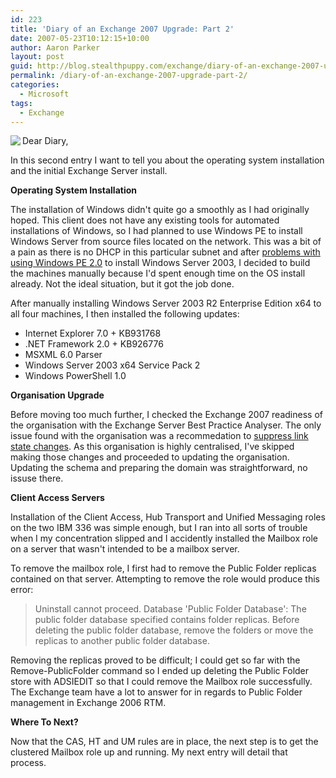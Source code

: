 ```yaml
---
id: 223
title: 'Diary of an Exchange 2007 Upgrade: Part 2'
date: 2007-05-23T10:12:15+10:00
author: Aaron Parker
layout: post
guid: http://blog.stealthpuppy.com/exchange/diary-of-an-exchange-2007-upgrade-part-2
permalink: /diary-of-an-exchange-2007-upgrade-part-2/
categories:
  - Microsoft
tags:
  - Exchange
---
```

<img align="left" src="http://stealthpuppy.com/wp-content/uploads/2007/05/exchange5.png" />Dear Diary,

In this second entry I want to tell you about the operating system installation and the initial Exchange Server install.

**Operating System Installation**

The installation of Windows didn't quite go a smoothly as I had originally hoped. This client does not have any existing tools for automated installations of Windows, so I had planned to use Windows PE to install Windows Server from source files located on the network. This was a bit of a pain as there is no DHCP in this particular subnet and after [problems with using Windows PE 2.0](http://blog.tiensivu.com/aaron/archives/942-2-confirmed-BDD-RTM-bugs-mostly-for-people-doing-desktop-deployments.html) to install Windows Server 2003, I decided to build the machines manually because I'd spent enough time on the OS install already. Not the ideal situation, but it got the job done.

After manually installing Windows Server 2003 R2 Enterprise Edition x64 to all four machines, I then installed the following updates:

  * Internet Explorer 7.0 + KB931768
  * .NET Framework 2.0 + KB926776
  * MSXML 6.0 Parser
  * Windows Server 2003 x64 Service Pack 2
  * Windows PowerShell 1.0

**Organisation Upgrade**

Before moving too much further, I checked the Exchange 2007 readiness of the organisation with the Exchange Server Best Practice Analyser. The only issue found with the organisation was a recommedation to [suppress link state changes](http://technet.microsoft.com/en-us/library/875ae7f8-446d-4786-85d2-719ac7093cf6.aspx). As this organisation is highly centralised, I've skipped making those changes and proceeded to updating the organisation. Updating the schema and preparing the domain was straightforward, no issuse there.

**Client Access Servers**

Installation of the Client Access, Hub Transport and Unified Messaging roles on the two IBM 336 was simple enough, but I ran into all sorts of trouble when I my concentration slipped and I accidently installed the Mailbox role on a server that wasn't intended to be a mailbox server.

To remove the mailbox role, I first had to remove the Public Folder replicas contained on that server. Attempting to remove the role would produce this error:

> Uninstall cannot proceed. Database 'Public Folder Database': The public folder database specified contains folder replicas. Before deleting the public folder database, remove the folders or move the replicas to another public folder database.

Removing the replicas proved to be difficult; I could get so far with the Remove-PublicFolder command so I ended up deleting the Public Folder store with ADSIEDIT so that I could remove the Mailbox role successfully. The Exchange team have a lot to answer for in regards to Public Folder management in Exchange 2006 RTM.

**Where To Next?**

Now that the CAS, HT and UM rules are in place, the next step is to get the clustered Mailbox role up and running. My next entry will detail that process.